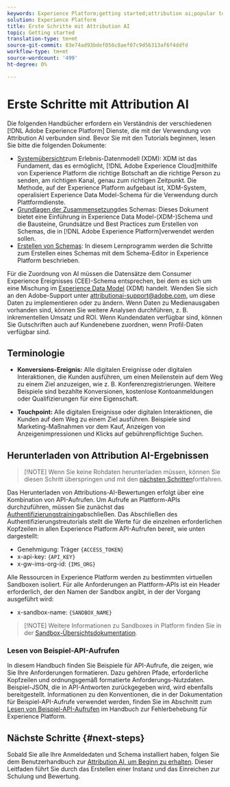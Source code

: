 ```yaml
---
keywords: Experience Platform;getting started;attribution ai;popular topics
solution: Experience Platform
title: Erste Schritte mit Attribution AI
topic: Getting started
translation-type: tm+mt
source-git-commit: 83e74ad93bdef056c8aef07c9d56313af6f4ddfd
workflow-type: tm+mt
source-wordcount: '499'
ht-degree: 0%

---
```



# Erste Schritte mit Attribution AI

Die folgenden Handbücher erfordern ein Verständnis der verschiedenen [!DNL Adobe Experience Platform] Dienste, die mit der Verwendung von Attribution AI verbunden sind. Bevor Sie mit den Tutorials beginnen, lesen Sie bitte die folgenden Dokumente:

- [Systemübersicht](../../xdm/home.md)zum Erlebnis-Datenmodell (XDM): XDM ist das Fundament, das es ermöglicht, [!DNL Adobe Experience Cloud]mithilfe von Experience Platform die richtige Botschaft an die richtige Person zu senden, am richtigen Kanal, genau zum richtigen Zeitpunkt. Die Methode, auf der Experience Platform aufgebaut ist, XDM-System, operalisiert Experience Data Model-Schema für die Verwendung durch Plattformdienste.
- [Grundlagen der Zusammensetzung](../../xdm/schema/composition.md)des Schemas: Dieses Dokument bietet eine Einführung in Experience Data Model-(XDM-)Schema und die Bausteine, Grundsätze und Best Practices zum Erstellen von Schemas, die in [!DNL Adobe Experience Platform]verwendet werden sollen.
- [Erstellen von Schemas](../../xdm/tutorials/create-schema-ui.md): In diesem Lernprogramm werden die Schritte zum Erstellen eines Schemas mit dem Schema-Editor in Experience Platform beschrieben.

Für die Zuordnung von AI müssen die Datensätze dem Consumer Experience Ereignisses (CEE)-Schema entsprechen, bei dem es sich um eine Mischung im [Experience Data Model](../../xdm/home.md) (XDM) handelt. Wenden Sie sich an den Adobe-Support unter attributionai-support@adobe.com, um diese Daten zu implementieren oder zu ändern. Wenn Daten zu Medienausgaben vorhanden sind, können Sie weitere Analysen durchführen, z. B. inkrementellen Umsatz und ROI. Wenn Kundendaten verfügbar sind, können Sie Gutschriften auch auf Kundenebene zuordnen, wenn Profil-Daten verfügbar sind.

## Terminologie

- **Konversions-Ereignis:** Alle digitalen Ereignisse oder digitalen Interaktionen, die Kunden ausführen, um einen Meilenstein auf dem Weg zu einem Ziel anzuzeigen, wie z. B. Konferenzregistrierungen. Weitere Beispiele sind bezahlte Konversionen, kostenlose Kontoanmeldungen oder Qualifizierungen für eine Eigenschaft.

- **Touchpoint:** Alle digitalen Ereignisse oder digitalen Interaktionen, die Kunden auf dem Weg zu einem Ziel ausführen. Beispiele sind Marketing-Maßnahmen vor dem Kauf, Anzeigen von Anzeigenimpressionen und Klicks auf gebührenpflichtige Suchen.

## Herunterladen von Attribution AI-Ergebnissen

>[!NOTE] Wenn Sie keine Rohdaten herunterladen müssen, können Sie diesen Schritt überspringen und mit den [nächsten Schritten](#next-steps)fortfahren.

Das Herunterladen von Attributions-AI-Bewertungen erfolgt über eine Kombination von API-Aufrufen. Um Aufrufe an Plattform-APIs durchzuführen, müssen Sie zunächst das [Authentifizierungstraining](../../tutorials/authentication.md)abschließen. Das Abschließen des Authentifizierungstreutorials stellt die Werte für die einzelnen erforderlichen Kopfzeilen in allen Experience Platform API-Aufrufen bereit, wie unten dargestellt:

- Genehmigung: Träger `{ACCESS_TOKEN}`
- x-api-key: `{API_KEY}`
- x-gw-ims-org-id: `{IMS_ORG}`

Alle Ressourcen in Experience Platform werden zu bestimmten virtuellen Sandboxen isoliert. Für alle Anforderungen an Plattform-APIs ist ein Header erforderlich, der den Namen der Sandbox angibt, in der der Vorgang ausgeführt wird:

- x-sandbox-name: `{SANDBOX_NAME}`

>[!NOTE] Weitere Informationen zu Sandboxes in Platform finden Sie in der [Sandbox-Übersichtsdokumentation](../../sandboxes/home.md).

### Lesen von Beispiel-API-Aufrufen

In diesem Handbuch finden Sie Beispiele für API-Aufrufe, die zeigen, wie Sie Ihre Anforderungen formatieren. Dazu gehören Pfade, erforderliche Kopfzeilen und ordnungsgemäß formatierte Anforderungs-Nutzdaten. Beispiel-JSON, die in API-Antworten zurückgegeben wird, wird ebenfalls bereitgestellt. Informationen zu den Konventionen, die in der Dokumentation für Beispiel-API-Aufrufe verwendet werden, finden Sie im Abschnitt zum [Lesen von Beispiel-API-Aufrufen](../../landing/troubleshooting.md) im Handbuch zur Fehlerbehebung für Experience Platform.

## Nächste Schritte {#next-steps}

Sobald Sie alle Ihre Anmeldedaten und Schema installiert haben, folgen Sie dem Benutzerhandbuch zur [Attribution AI, um Beginn zu erhalten](./user-guide.md). Dieser Leitfaden führt Sie durch das Erstellen einer Instanz und das Einreichen zur Schulung und Bewertung.